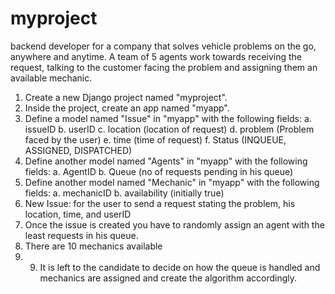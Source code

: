 # myproject
 backend developer for a company that solves vehicle problems on the go, anywhere and anytime. A team of 5 agents work towards receiving the request, talking to the customer facing the problem and assigning them an available mechanic.
 1. Create a new Django project named "myproject".
2. Inside the project, create an app named "myapp".
3. Define a model named "Issue" in "myapp" with the following fields:
a. issueID
b. userID
c. location (location of request)
d. problem (Problem faced by the user)
e. time (time of request)
f. Status (INQUEUE, ASSIGNED, DISPATCHED)
4. Define another model named "Agents" in "myapp" with the following fields:
a. AgentID
b. Queue (no of requests pending in his queue)
5. Define another model named "Mechanic" in "myapp" with the following fields:
a. mechanicID
b. availability (initially true)
6. New Issue: for the user to send a request stating the problem, his location, time, and userID
7. Once the issue is created you have to randomly assign an agent with the least requests in his
queue.
8. There are 10 mechanics available
9. 9. It is left to the candidate to decide on how the queue is handled and mechanics are assigned
and create the algorithm accordingly.
